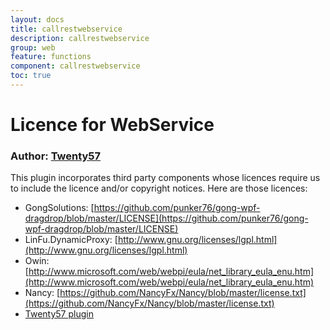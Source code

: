 ```yaml
---
layout: docs
title: callrestwebservice
description: callrestwebservice
group: web
feature: functions
component: callrestwebservice
toc: true
---
```

# Licence for WebService

### Author: [Twenty57](http://www.twenty57.com)

This plugin incorporates third party components whose licences require us to include the licence and/or copyright notices. Here are those licences:

- GongSolutions: [https://github.com/punker76/gong-wpf-dragdrop/blob/master/LICENSE](https://github.com/punker76/gong-wpf-dragdrop/blob/master/LICENSE)
- LinFu.DynamicProxy: [http://www.gnu.org/licenses/lgpl.html](http://www.gnu.org/licenses/lgpl.html)
- Owin: [http://www.microsoft.com/web/webpi/eula/net_library_eula_enu.htm](http://www.microsoft.com/web/webpi/eula/net_library_eula_enu.htm)
- Nancy: [https://github.com/NancyFx/Nancy/blob/master/license.txt](https://github.com/NancyFx/Nancy/blob/master/license.txt)
- [Twenty57 plugin](https://linx.software/plugins/builtin/licence/)
